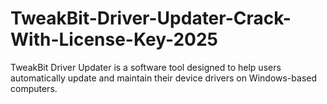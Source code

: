 # TweakBit-Driver-Updater-Crack-With-License-Key-2025
TweakBit Driver Updater is a software tool designed to help users automatically update and maintain their device drivers on Windows-based computers. 
